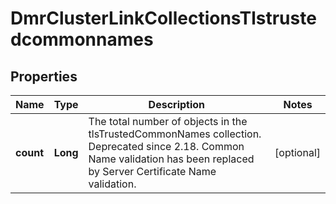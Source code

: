 
# DmrClusterLinkCollectionsTlstrustedcommonnames

## Properties
Name | Type | Description | Notes
------------ | ------------- | ------------- | -------------
**count** | **Long** | The total number of objects in the tlsTrustedCommonNames collection. Deprecated since 2.18. Common Name validation has been replaced by Server Certificate Name validation. |  [optional]



